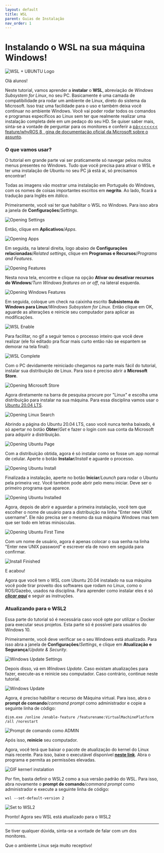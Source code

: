 ```yaml
---
layout: default
title: WSL
parent: Guias de Instalação
nav_order: 1
---
```


# Instalando o WSL na sua máquina Windows!
![WSL + UBUNTU Logo](../assets/img/WSL/Windows_WSL.jpg)

Olá alunos!

Neste tutorial, vamos aprender a **instalar** o **WSL**, abreviação de *Windows Subsystem for Linux*, no seu PC. Basicamente é uma camada de compatibilidade pra rodar um ambiente de Linux, direto do sistema da Microsoft. Isso traz uma facilidade para o uso e também deixa você continuar no ambiente Windows. Você vai poder rodar todos os comandos e programas específicos ao Linux sem ter que realmente realizar uma instalação completa dele em um pedaço do seu HD. Se quiser saber mais, sinta-se a vontade de perguntar para os monitores e conferir a [pá<<<<<<< feature/whyROS
8
 
gina de documentação oficial da Microsoft sobre o assunto](https://docs.microsoft.com/en-us/windows/wsl/about).

### O que vamos usar?

O tutorial em grande parte vai ser praticamente só navegar pelos muitos menus presentes no Windows. Tudo que você precisa para ativar o WSL e ter uma instalação de Ubuntu no seu PC já está aí, só precisamos encontrar!

Todas as imagens vão mostrar uma instalação em Português do Windows, com os nomes de coisas importantes escritos em **negrito**. Ao lado, ficará a tradução para Inglês em *itálico*.

Primeiramente, você vai ter que habilitar o WSL no Windows. Para isso abra a janela de **Configurações**/*Settings*.

![Opening Settings](../assets/img/WSL/WSL_Configuracoes.png)

Então, clique em **Aplicativos**/*Apps*.

![Opening Apps](../assets/img/WSL/WSL_Apps.png)

Em seguida, na lateral direita, logo abaixo de **Configurações relacionadas**/*Related settings*, clique em **Programas e Recursos**/*Programs and Features*.

![Opening Features](../assets/img/WSL/WSL_Features.png)

Nesta nova tela, encontre e clique na opção **Ativar ou desativar recursos do Windows**/*Turn Windows features on or off*, na lateral esquerda.

![Opening Windows Features](../assets/img/WSL/WSL_Windows_Features.png)

Em seguida, coloque um check na caixinha escrito **Subsistema do Windows para Linux**/*Windows Subsystem for Linux*. Então clique em OK, aguarde as alterações e reinicie seu computador para aplicar as modificações.

![WSL Enable](../assets/img/WSL/WSL_Enable.png)

Para facilitar, no gif a seguir temos o processo inteiro que você deve realizar (ele foi editado pra ficar mais curto então não se espantem se demorar na tela final):

![WSL Complete](../assets/gif/WSL/Complete1.gif)

Com o PC devidamente reiniciado chegamos na parte mais fácil do tutorial, instalar sua distribuição de Linux. Para isso é preciso abrir a **Microsoft Store**.

![Opening Microsoft Store](../assets/img/WSL/WSL_Store.png)

Agora diretamente na barra de pesquisa procure por "Linux" e escolha uma distribuição para instalar na sua máquina. Para essa disciplina vamos usar o [Ubuntu 20.04 LTS](https://www.microsoft.com/en-us/p/ubuntu/9nblggh4msv6?activetab=pivot:overviewtab).

![Opening Linux Search](../assets/img/WSL/WSL_Store_Search.png)

Abrindo a página do Ubuntu 20.04 LTS, caso você nunca tenha baixado, é só apertar no botão **Obter**/*Get* e fazer o login com sua conta da Microsoft para adquirir a distribuição.

![Opening Ubuntu Page](../assets/img/WSL/WSL_Store_Ubuntu.png)

Com a distribuição obtida, agora é só instalar como se fosse um app normal de celular. Aperte o botão **Instalar**/*Install* e aguarde o processo.

![Opening Ubuntu Install](../assets/img/WSL/WSL_Store_Ubuntu_Install.png)

Finalizada a instalação, aperte no botão **Iniciar**/*Launch* para rodar o Ubuntu pela primeira vez. Você também pode abrir pelo menu iniciar. Deve ser o primeiro programa que aparece.

![Opening Ubuntu Installed](../assets/img/WSL/WSL_Installed.png)

Agora, depois de abrir e aguardar a primeira instalação, você tem que escolher o nome de usuário para a distribuição na linha "Enter new UNIX username". Ele não precisa ser o mesmo da sua máquina Windows mas tem que ser todo em letras minúsculas.

![Opening Ubuntu First Time](../assets/img/WSL/WSL_First_Open.png)

Com um nome de usuário, agora é apenas colocar o sua senha na linha "Enter new UNIX password" e escrever ela de novo em seguida para confirmar.

![Install Finished](../assets/img/WSL/WSL_Finished.png)

E acabou!

Agora que você tem o WSL com Ubuntu 20.04 instalado na sua máquina você pode tirar proveito dos softwares que rodam no Linux, como o ROS/Gazebo, usados na disciplina. Para aprender como instalar eles é só ***[clicar aqui](../InstalationGuides/ROSGazeboWSL.md)*** e seguir as instruções.

### Atualizando para o WSL2

Essa parte do tutorial só é necessária caso você opte por utilizar o Docker para executar seus projetos. Esta parte só é possível para usuários do Windows 10.

Primeiramente, você deve verificar se o seu Windows está atualizado. Para isso abra a janela de **Configurações**/*Settings*, e clique em **Atualização e Segurança**/*Update & Security*.

![Windows Update Settings](/assets/gif/WSL/WSL_set_windowsatt.gif)

Depois disso, vá em *Windows Update*. Caso existam atualizações para fazer, execute-as e reinicie seu computador. Caso contrário, continue neste tutorial.

![Windows Update](/assets/img/WSL/windowsupdated.png)

Agora, é preciso habilitar o recurso de Máquina virtual. Para isso, abra o **prompt de comando**/*command prompt* como administrador e copie a seguinte linha de código:

```
dism.exe /online /enable-feature /featurename:VirtualMachinePlatform /all /norestart
```

![Prompt de comando como ADMIN](/assets/gif/WSL/WSL2_prompt.gif)

Após isso, **reinicie** seu computador.

Agora, você terá que baixar o pacote de atualização do kernel do Linux mais recente. Para isso, baixe o executável disponível **[neste link](https://wslstorestorage.blob.core.windows.net/wslblob/wsl_update_x64.msi)**. Abra o programa e permita as permissões elevadas.

![GIF kernerl instalation](/assets/gif/WSL/WSl_update.gif)

Por fim, basta definir o WSL2 como a sua versão padrão do WSL. Para isso, abra novamente o **prompt de comando**/*command prompt* como administrador e execute a seguinte linha de código:

```
wsl --set-default-version 2
```

![Set to WSL2](/assets/gif/WSL/set_wsl2.gif)

Pronto! Agora seu WSL está atualizado para o WSL2
___
Se tiver qualquer dúvida, sinta-se a vontade de falar com um dos monitores.

Que o ambiente Linux seja muito receptivo!
